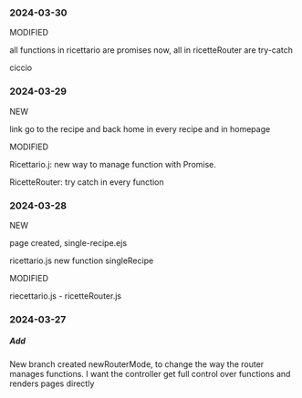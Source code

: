 ### 2024-03-30

MODIFIED

all functions in ricettario are promises now, all in ricetteRouter are try-catch

ciccio

### 2024-03-29

NEW

link go to the recipe and back home in every recipe and in homepage

MODIFIED

Ricettario.j: new way to manage function with Promise.

RicetteRouter: try catch in every function

### 2024-03-28

NEW

page created, single-recipe.ejs

ricettario.js new function singleRecipe

MODIFIED

riecettario.js - ricetteRouter.js

### 2024-03-27

##### Add

New branch created newRouterMode, to change the way the router manages functions. I want the controller get full control over functions and renders pages directly
